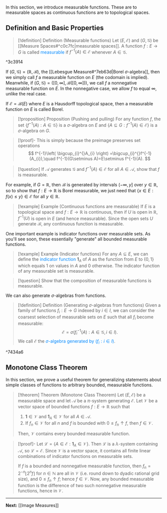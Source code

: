 In this section, we introduce measurable functions. These are to measurable spaces as continuous functions are to topological spaces.

## Definition and Basic Properties

> [!definition] Definition (Measurable functions)
> Let $(E,\mathcal{E})$ and $(G,\mathcal{G})$ be [[Measure Spaces#^c0c7fc|measurable spaces]]. A function $f: E \to G$ is called <span style="color:#0088ff">measurable</span> if $f^{-1}(A)\in \mathcal{E}$ whenever $A\in \mathcal{G}$. 

^3c3914

If $(G,\mathcal{G})=(\mathbb{R},\mathcal{B})$, the [[Lebesgue Measure#^7eb63d|Borel $\sigma$-algebra]], then we simply call $f$ a measurable function on $E$ (the codomain is implied). Meanwhile, if $(G,\mathcal{G})=([0,\infty],\mathcal{B}([0,\infty]))$, we call $f$ a nonnegative measurable function on $E$. In the nonnegative case, we allow $f$ to equal $\infty$, unlike the real case.

If $\mathcal{E}=\mathcal{B}(E)$ where $E$ is a Hausdorff topological space, then a measurable function on $E$ is called Borel.

> [!proposition] Proposition (Pushing and pulling)
> For any function $f$, the set $\{ f^{-1}(A):A\in \mathcal{G} \}$ is a $\sigma$-algebra on $E$ and $\{ A\subseteq G:f^{-1}(A)\in \mathcal{E} \}$ is a $\sigma$-algebra on $G$.

> [!proof]-
> This is simply because the preimage preserves set operations
> $$
> f^{-1}\left( \bigcup_{i}^{}A_{i} \right) =\bigcup_{i}^{}f^{-1}(A_{i}),\quad f^{-1}(G\setminus A)=E\setminus f^{-1}(A).
> $$

> [!question]
> If $\mathcal{A}$ generates $\mathcal{G}$ and $f^{-1}(A)\in \mathcal{E}$ for all $A\in \mathcal{A}$, show that $f$ is measurable.

For example, if $G=\mathbb{R}$, then $\mathcal{B}$ is generated by intervals $(-\infty,y]$ over $y\in \mathbb{R}$, so to show that $f: E\to \mathbb{R}$ is Borel measurable, we just need that $\{ x \in E:f(x)\leq y \}\in \mathcal{E}$ for all $y\in \mathbb{R}$.

> [!example] Example (Continuous functions are measurable)
> If $E$ is a topological space and $f: E\to \mathbb{R}$ is continuous, then if $U$ is open in $\mathbb{R}$, $f^{-1}(U)$ is open in $E$ (and hence measurable). Since the open sets $U$ generate $\mathcal{B}$, any continuous function is measurable.

One important example is indicator functions over measurable sets. As you'll see soon, these essentially "generate" all bounded measurable functions.

> [!example] Example (Indicator functions)
> For any $A\subseteq E$, we can define the <span style="color:#0088ff">indicator function</span> $\mathbf{1}_{A}$ of $A$ as the function from $E$ to $\{ 0,1 \}$ which equals $1$ on values in $A$ and $0$ otherwise. The indicator function of any measurable set is measurable.

> [!question]
> Show that the composition of measurable functions is measurable.

We can also generate $\sigma$-algebras from functions.

> [!definition] Definition (Generating $\sigma$-algebras from functions)
> Given a family of functions $f_{i}:E\to G$ indexed by $i\in I$, we can consider the coarsest selection of measurable sets on $E$ such that all $f_{i}$ become measurable:
> $$
> \mathcal{E}=\sigma \left( f_{i}^{-1}(A):A\in \mathcal{G},i\in I \right). 
> $$
> We call $\mathcal{E}$ the <span style="color:#0088ff">$\sigma$-algebra generated by $(f_i:i\in I)$</span>.  

^7434a6

## Monotone Class Theorem

In this section, we prove a useful theorem for generalizing statements about simple classes of functions to arbitrary bounded, measurable functions.

> [!theorem] Theorem (Monotone Class Theorem)
> Let $(E,\mathcal{E})$ be a measurable space and let $\mathcal{A}$ be a $\pi$-system generating $\mathcal{E}$. Let $\mathcal{V}$ be a vector space of bounded functions $f:E\to \mathbb{R}$ such that
> 
> 1. $\mathbf{1}\in \mathcal{V}$ and $\mathbf{1}_{A}\in \mathcal{V}$ for all $A\in \mathcal{A}$.
> 2. If $f_{n}\in \mathcal{V}$ for all $n$ and $f$ is bounded with $0\leq f_{n}\uparrow f$, then $f\in \mathcal{V}$.
> 
> Then, $\mathcal{V}$ contains every bounded measurable function.

> [!proof]-
> Let $\mathcal{L}=\{ A\in \mathcal{E}:\mathbf{1}_{A}\in \mathcal{V} \}$. Then $\mathcal{L}$ is a $\lambda$-system containing $\mathcal{A}$, so $\mathcal{L}=\mathcal{E}$. Since $\mathcal{V}$ is a vector space, it contains all finite linear combinations of indicator functions on measurable sets.
> 
> If $f$ is a bounded and nonnegative measurable function, then $f_{n}=2^{-n}\lfloor 2^{n}f \rfloor$ for $n\in \mathbb{N}$ are all in $\mathcal{V}$ (i.e. round down to dyadic rational grid size), and $0\leq f_{n}\uparrow f$; hence $f\in \mathcal{V}$. Now, any bounded measurable function is the difference of two such nonnegative measurable functions, hence in $\mathcal{V}$.

---

**Next:** [[Image Measures]]